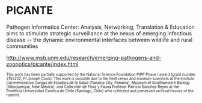 # PICANTE 

Pathogen Informatics Center: Analysis, Networking, Translation & Education aims to stimulate strategic surveillance at the nexus of emerging infectious disease -- the dynamic environmental interfaces between wildlife and rural communities

http://www.msb.unm.edu/research/emerging-pathogens-and-zoonotics/picante/index.html

<sub><sup>This work has been partially supported by the National Science Foundation PIPP Phase I award [grant number 2155222, PI Joseph Cook]. This work is possible due to the field crews and museum scientists at the Instituto Conmemorativo Gorgas de Estudios de la Salud (Panama City, Panama), Museum of Southwestern Biology (Albuquerque, New Mexico), and Colección de Flora y Fauna Profesor Patricio Sánchez Reyes at the Pontificia Universidad Católica de Chile (Santiago, Chile) who collected and preserved archival tissues of the rodents. </sub></sup>
